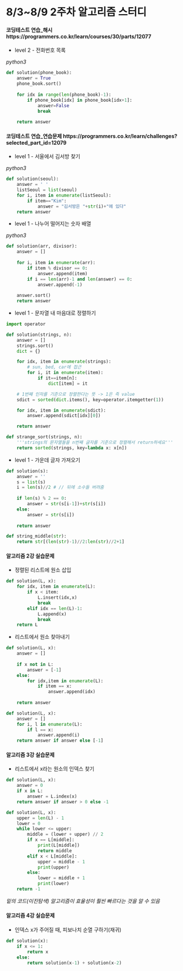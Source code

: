 # 8/3~8/9 2주차 알고리즘 스터디

<h4>코딩테스트 연습_해시 https://programmers.co.kr/learn/courses/30/parts/12077</h4>

- level 2 - 전화번호 목록

*python3*

```python
def solution(phone_book):
    answer = True
    phone_book.sort()
    
    for idx in range(len(phone_book)-1):
        if phone_book[idx] in phone_book[idx+1]:
            answer=False
            break
        
    return answer
```



<h4>코딩테스트 연습_연습문제 
https://programmers.co.kr/learn/challenges?selected_part_id=12079</h4>

- level 1 - 서울에서 김서방 찾기

*python3*

```python
def solution(seoul):
    answer = ' '
    listSeoul = list(seoul)
    for i, item in enumerate(listSeoul):
        if item=="Kim":
            answer = "김서방은 "+str(i)+"에 있다"   
    return answer
```



* level 1 - 나누어 떨어지는 숫자 배열

*python3*

```python
def solution(arr, divisor):
    answer = []
    
    for i, item in enumerate(arr):
        if item % divisor == 0:
            answer.append(item)
        if i == len(arr)-1 and len(answer) == 0:
            answer.append(-1)
            
    answer.sort()
    return answer
```



* level 1 - 문자열 내 마음대로 정렬하기

```python
import operator

def solution(strings, n):
    answer = []
    strings.sort()
    dict = {}

    for idx, item in enumerate(strings):
        # sun, bed, car에 접근
        for i, it in enumerate(item):
            if it==item[n]:
                dict[item] = it

    # 1번째 인자를 기준으로 정렬한다는 뜻 -> 1은 즉 value
    sdict = sorted(dict.items(), key=operator.itemgetter(1))

    for idx, item in enumerate(sdict):
        answer.append(sdict[idx][0])

    return answer
```

```python
def strange_sort(strings, n):
    '''strings의 문자열들을 n번째 글자를 기준으로 정렬해서 return하세요'''
    return sorted(strings, key=lambda x: x[n])
```



* level 1 - 가운데 글자 가져오기

```python
def solution(s):
    answer = ''
    s = list(s)
    i = len(s)//2 # // 뒤에 소수들 버려줌
    
    if len(s) % 2 == 0:
        answer = str(s[i-1])+str(s[i])
    else:
        answer = str(s[i])
        
    return answer
```

```python
def string_middle(str):
    return str[(len(str)-1)//2:len(str)//2+1]
```



<h4>알고리즘 2강 실습문제</h4>

* 정렬된 리스트에 원소 삽입

```python
def solution(L, x):
    for idx, item in enumerate(L):
        if x < item: 
            L.insert(idx,x)
            break
        elif idx == len(L)-1: 
            L.append(x)
            break
    return L
```



* 리스트에서 원소 찾아내기

```python
def solution(L, x):
    answer = []
    
    if x not in L:
        answer = [-1]
    else:
        for idx,item in enumerate(L):
            if item == x:
                answer.append(idx)
                
    return answer
```

```python
def solution(L, x):
    answer = []
    for i, l in enumerate(L):
        if l == x:
            answer.append(i)
    return answer if answer else [-1]
```



<h4>알고리즘 3강 실습문제</h4>

* 리스트에서 x라는 원소의 인덱스 찾기

```python
def solution(L, x):
    answer = 0
    if x in L:
        answer = L.index(x)
    return answer if answer > 0 else -1
```

```python
def solution(L, x):
    upper = len(L) - 1
    lower = 0
    while lower <= upper:
        middle = (lower + upper) // 2
        if x == L[middle]:
            print(L[middle])
            return middle
        elif x < L[middle]:
            upper = middle - 1
            print(upper)
        else:
            lower = middle + 1
            print(lower)
    return -1
```

*밑의 코드(이진탐색) 알고리즘이 효율성이 훨씬 빠르다는 것을 알 수 있음*



<h4>알고리즘 4강 실습문제</h4>

- 인덱스 x가 주어질 때, 피보나치 순열 구하기(재귀)

```python
def solution(x):
    if x <= 1:
        return x
    else:
        return solution(x-1) + solution(x-2)
```

